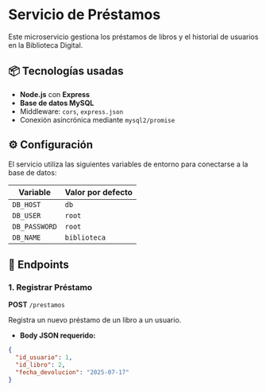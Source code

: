 # Servicio de Préstamos

Este microservicio gestiona los préstamos de libros y el historial de usuarios en la Biblioteca Digital.

## 📦 Tecnologías usadas

- **Node.js** con **Express**
- **Base de datos MySQL**
- Middleware: `cors`, `express.json`
- Conexión asincrónica mediante `mysql2/promise`

## ⚙️ Configuración

El servicio utiliza las siguientes variables de entorno para conectarse a la base de datos:

| Variable       | Valor por defecto |
|----------------|-------------------|
| `DB_HOST`      | `db`              |
| `DB_USER`      | `root`            |
| `DB_PASSWORD`  | `root`            |
| `DB_NAME`      | `biblioteca`      |

## 🚀 Endpoints

### 1. Registrar Préstamo

**POST** `/prestamos`

Registra un nuevo préstamo de un libro a un usuario.

- **Body JSON requerido:**

```json
{
  "id_usuario": 1,
  "id_libro": 2,
  "fecha_devolucion": "2025-07-17"
}
```